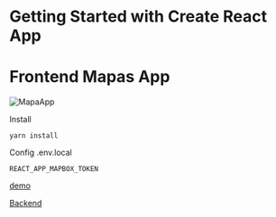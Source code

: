 # Getting Started with Create React App
# Frontend Mapas App

![MapaApp](https://live.staticflickr.com/65535/52193719298_784e1d8e1b_z.jpg "frontend mapapp")


Install

```
yarn install
```

Config .env.local
```
REACT_APP_MAPBOX_TOKEN
```

[demo](https://qmapas.herokuapp.com/)

[Backend](https://github.com/dAn1L0/mapa)
